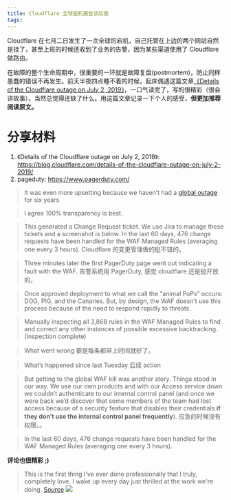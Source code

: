 ```yaml
---
title: Cloudflare 全球宕机报告读后感
tags:
---
```


Cloudflare 在七月二日发生了一次全球的宕机，自己托管在上边的两个网站自然是挂了，甚至上班的时候还收到了业务的告警，因为某些渠道使用了 Cloudflare 做路由。

在故障的整个生命周期中，很重要的一环就是故障复盘(postmortem)，防止同样愚蠢的错误不再发生。前天半夜四点睡不着的时候，起床偶遇这篇文章[《Details of the Cloudflare outage on July 2, 2019》](https://blog.cloudflare.com/details-of-the-cloudflare-outage-on-july-2-2019/)，一口气读完了，写的很精彩（很会讲故事），当然总觉得还缺了什么。用这篇文章记录一下个人的感受，**但更加推荐阅读原文。**    

<!--more-->

# 分享材料
1. 《Details of the Cloudflare outage on July 2, 2019》: https://blog.cloudflare.com/details-of-the-cloudflare-outage-on-july-2-2019/
2. pageduty: https://www.pagerduty.com/



> It was even more upsetting because we haven’t had a [global outage](https://blog.cloudflare.com/todays-outage-post-mortem-82515/) for six years.

> I agree 100% transparency is best.
> 

> This generated a Change Request ticket. We use Jira to manage these tickets and a screenshot is below.
> In the last 60 days, 476 change requests have been handled for the WAF Managed Rules (averaging one every 3 hours).
> Cloudflare 的变更管理做的挺不错的。

> Three minutes later the first PagerDuty page went out indicating a fault with the WAF.
> 告警系统用 PagerDuty, 感觉 cloudflare 还是挺开放的，

> Once approved deployment to what we call the “animal PoPs” occurs: DOG, PIG, and the Canaries.
> But, by design, the WAF doesn’t use this process because of the need to respond rapidly to threats.


> Manually inspecting all 3,868 rules in the WAF Managed Rules to find and correct any other instances of possible excessive backtracking. (Inspection complete)

> What went wrong
> 要是每条都带上时间就好了。 

> What’s happened since last Tuesday
> 后续 action

> But getting to the global WAF kill was another story. Things stood in our way. We use our own products and with our Access service down we couldn’t authenticate to our internal control panel (and once we were back we’d discover that some members of the team had lost access because of a security feature that disables their credentials **if they don’t use the internal control panel frequently**).
> 应急的时候没有权限。。

> In the last 60 days, 476 change requests have been handled for the WAF Managed Rules (averaging one every 3 hours).



**评论也很精彩 ;)**

> This is the first thing I've ever done professionally that I truly, completely love. I wake up every day just thrilled at the work we're doing. [Source](https://gist.github.com/jgrahamc/6bb02a6f7c3799a1590b3cdb901f8e08)
![](/images/blog/190717_cloudflare_outage/15633465043345.jpg)





